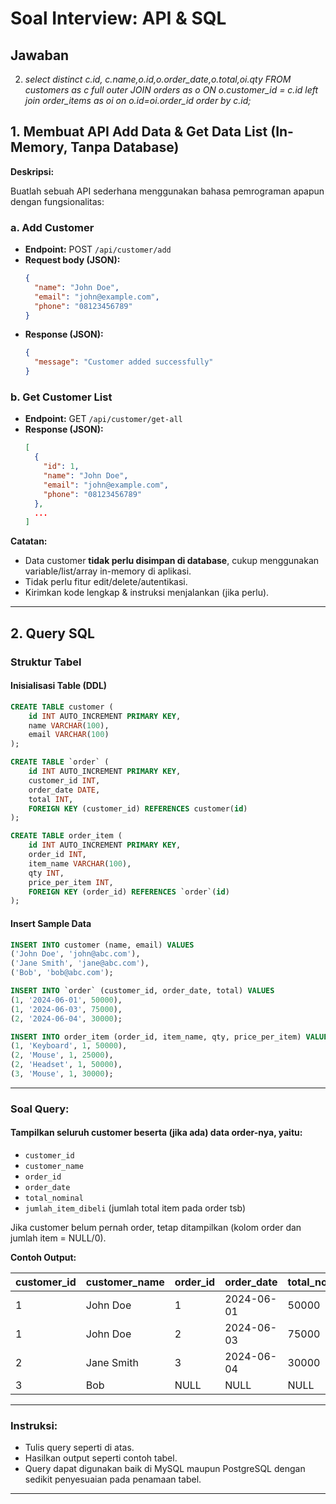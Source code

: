 # Soal Interview: API & SQL

## Jawaban
2.  *select distinct c.id, c.name,o.id,o.order_date,o.total,oi.qty FROM customers as c full outer JOIN orders as o ON o.customer_id = c.id left join order_items as oi on o.id=oi.order_id order by c.id;*

## 1. Membuat API Add Data & Get Data List (In-Memory, Tanpa Database)

**Deskripsi:**

Buatlah sebuah API sederhana menggunakan bahasa pemrograman apapun dengan fungsionalitas:

### a. Add Customer

- **Endpoint:** POST `/api/customer/add`
- **Request body (JSON):**
  ```json
  {
    "name": "John Doe",
    "email": "john@example.com",
    "phone": "08123456789"
  }
  ```
- **Response (JSON):**
  ```json
  {
    "message": "Customer added successfully"
  }
  ```

### b. Get Customer List

- **Endpoint:** GET `/api/customer/get-all`
- **Response (JSON):**
  ```json
  [
    {
      "id": 1,
      "name": "John Doe",
      "email": "john@example.com",
      "phone": "08123456789"
    },
    ...
  ]
  ```

**Catatan:**

- Data customer **tidak perlu disimpan di database**, cukup menggunakan variable/list/array in-memory di aplikasi.
- Tidak perlu fitur edit/delete/autentikasi.
- Kirimkan kode lengkap & instruksi menjalankan (jika perlu).

---

## 2. Query SQL 

### Struktur Tabel

#### Inisialisasi Table (DDL)

```sql
CREATE TABLE customer (
    id INT AUTO_INCREMENT PRIMARY KEY,
    name VARCHAR(100),
    email VARCHAR(100)
);

CREATE TABLE `order` (
    id INT AUTO_INCREMENT PRIMARY KEY,
    customer_id INT,
    order_date DATE,
    total INT,
    FOREIGN KEY (customer_id) REFERENCES customer(id)
);

CREATE TABLE order_item (
    id INT AUTO_INCREMENT PRIMARY KEY,
    order_id INT,
    item_name VARCHAR(100),
    qty INT,
    price_per_item INT,
    FOREIGN KEY (order_id) REFERENCES `order`(id)
);
```

#### Insert Sample Data

```sql
INSERT INTO customer (name, email) VALUES
('John Doe', 'john@abc.com'),
('Jane Smith', 'jane@abc.com'),
('Bob', 'bob@abc.com');

INSERT INTO `order` (customer_id, order_date, total) VALUES
(1, '2024-06-01', 50000),
(1, '2024-06-03', 75000),
(2, '2024-06-04', 30000);

INSERT INTO order_item (order_id, item_name, qty, price_per_item) VALUES
(1, 'Keyboard', 1, 50000),
(2, 'Mouse', 1, 25000),
(2, 'Headset', 1, 50000),
(3, 'Mouse', 1, 30000);
```

---

### Soal Query:

#### **Tampilkan seluruh customer beserta (jika ada) data order-nya, yaitu:**

- `customer_id`
- `customer_name`
- `order_id`
- `order_date`
- `total_nominal`
- `jumlah_item_dibeli` (jumlah total item pada order tsb)

Jika customer belum pernah order, tetap ditampilkan (kolom order dan jumlah item = NULL/0).

**Contoh Output:**

| customer\_id | customer\_name | order\_id | order\_date | total\_nominal | jumlah\_item\_dibeli |
| ------------ | -------------- | --------- | ----------- | -------------- | -------------------- |
| 1            | John Doe       | 1         | 2024-06-01  | 50000          | 1                    |
| 1            | John Doe       | 2         | 2024-06-03  | 75000          | 2                    |
| 2            | Jane Smith     | 3         | 2024-06-04  | 30000          | 1                    |
| 3            | Bob            | NULL      | NULL        | NULL           | 0                    |


---

### **Instruksi:**

- Tulis query seperti di atas.
- Hasilkan output seperti contoh tabel.
- Query dapat digunakan baik di MySQL maupun PostgreSQL dengan sedikit penyesuaian pada penamaan tabel.

---
